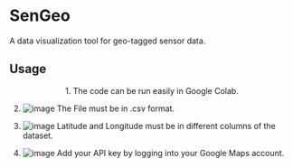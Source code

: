 # SenGeo
A data visualization tool for geo-tagged sensor data.  

## Usage
<p align="center">   
1. The code can be run easily in Google Colab. 

2. ![image](https://github.com/prasannaad/SenGeo/assets/70738433/dfa88983-9be2-4373-b07c-04fbdfe4e458)
   The File must be in .csv format.
   
4. ![image](https://github.com/prasannaad/SenGeo/assets/70738433/1ce4dfe2-0c98-454d-8e69-9f62ba93ed7a)
   Latitude and Longitude must be in different columns of the dataset.
   
5. ![image](https://github.com/prasannaad/SenGeo/assets/70738433/28e0d1d4-3b5b-4b03-a4f4-941914d84ac8) Add your API key by logging into your Google Maps account.

 

</p>
